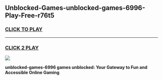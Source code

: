 
## Unblocked-Games-unblocked-games-6996-Play-Free-r76t5
<h3>
<a href="https://premium76.site?title=unblocked-games-6996&ref=20A">CLICK TO PLAY</a></h3>
<hr>

<h3>
<a href="https://premium76.site?title=unblocked-games-6996&ref=20A">CLICK 2 PLAY</a>
  
</h3>

<a href="https://premium76.site?title=unblocked-games-6996&ref=20A"><img src="https://clearcache.store/games.png"></a>


**unblocked-games-6996 games unblocked: Your Gateway to Fun and Accessible Online Gaming**
